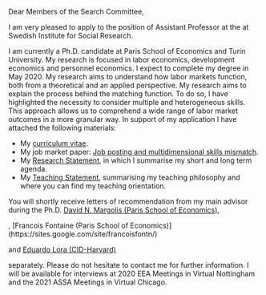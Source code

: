 Dear Members of the Search Committee,

I am very pleased to apply to the position of <!-- FILL NAME of Position -->Assistant Professor <!-- FILL NAME of Position -->at the at Swedish Institute for Social Research. <!-- End -->

I am currently a Ph.D. candidate at Paris School of Economics and Turin University. My research is focused in labor economics, development economics and personnel economics. I expect to complete my degree in May 2020. My research aims to understand how labor markets function, both from a theoretical and an applied perspective. My research aims to explain the process behind the matching function. To do so, I have highlighted the necessity to consider multiple and heterogeneous skills. This approach allows us to comprehend a wide range of labor market outcomes in a more granular way. In support of my application I have attached the following materials:


- My [curriculum vitae](https://www.jaimemmontana.com/files/JM_short_CV.pdf).
- My job market paper: [Job posting and multidimensional skills mismatch](https://www.jaimemmontana.com/files/PDF/JMP_J.MONTANA%282020%29_last.pdf).
- My [Research Statement](https://www.jaimemmontana.com/files/PDF/JMONTANA_Research_statement[2020].pdf), in which I summarise my short and long term agenda.
- My [Teaching Statement](https://www.jaimemmontana.com/files/PDF/JMONTANA_Teaching_Statement[2020].pdf), summarising my teaching philosophy and where you can find my teaching orientation.

You will shortly receive letters of recommendation from
my main advisor during the Ph.D. [David N. Margolis (Paris School of Economics)](https://www.parisschoolofeconomics.eu/en/margolis-david/),
<!-- Francois Fontaine -->, [Francois Fontaine (Paris School of Economics)](https://sites.google.com/site/francoisfontn/)<!-- Eduardo Lora -->
 and [Eduardo Lora (CID-Harvard)](https://growthlab.cid.harvard.edu/people/eduardo-lora)
<!-- Francesco Devicienti -->
<!--[Francesco Devicienti  (U. Turin)](https://sites.google.com/site/fdevicienti/)--> separately. Please do not hesitate to contact me for further information. I will be available for interviews at 2020 EEA Meetings in Virtual Nottingham and the 2021 ASSA Meetings in Virtual Chicago.
